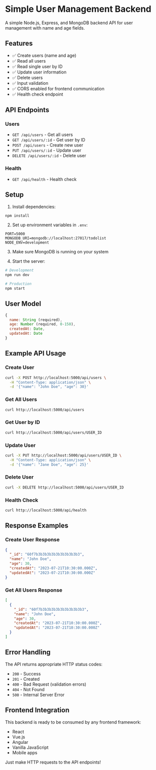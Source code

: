 # Simple User Management Backend

A simple Node.js, Express, and MongoDB backend API for user management with name and age fields.

## Features

- ✅ Create users (name and age)
- ✅ Read all users
- ✅ Read single user by ID
- ✅ Update user information
- ✅ Delete users
- ✅ Input validation
- ✅ CORS enabled for frontend communication
- ✅ Health check endpoint

## API Endpoints

### Users
- `GET /api/users` - Get all users
- `GET /api/users/:id` - Get user by ID
- `POST /api/users` - Create new user
- `PUT /api/users/:id` - Update user
- `DELETE /api/users/:id` - Delete user

### Health
- `GET /api/health` - Health check

## Setup

1. Install dependencies:
```bash
npm install
```

2. Set up environment variables in `.env`:
```
PORT=5000
MONGODB_URI=mongodb://localhost:27017/todolist
NODE_ENV=development
```

3. Make sure MongoDB is running on your system

4. Start the server:
```bash
# Development
npm run dev

# Production
npm start
```

## User Model

```javascript
{
  name: String (required),
  age: Number (required, 0-150),
  createdAt: Date,
  updatedAt: Date
}
```

## Example API Usage

### Create User
```bash
curl -X POST http://localhost:5000/api/users \
  -H "Content-Type: application/json" \
  -d '{"name": "John Doe", "age": 30}'
```

### Get All Users
```bash
curl http://localhost:5000/api/users
```

### Get User by ID
```bash
curl http://localhost:5000/api/users/USER_ID
```

### Update User
```bash
curl -X PUT http://localhost:5000/api/users/USER_ID \
  -H "Content-Type: application/json" \
  -d '{"name": "Jane Doe", "age": 25}'
```

### Delete User
```bash
curl -X DELETE http://localhost:5000/api/users/USER_ID
```

### Health Check
```bash
curl http://localhost:5000/api/health
```

## Response Examples

### Create User Response
```json
{
  "_id": "60f7b3b3b3b3b3b3b3b3b3b3",
  "name": "John Doe",
  "age": 30,
  "createdAt": "2023-07-21T10:30:00.000Z",
  "updatedAt": "2023-07-21T10:30:00.000Z"
}
```

### Get All Users Response
```json
[
  {
    "_id": "60f7b3b3b3b3b3b3b3b3b3b3",
    "name": "John Doe",
    "age": 30,
    "createdAt": "2023-07-21T10:30:00.000Z",
    "updatedAt": "2023-07-21T10:30:00.000Z"
  }
]
```

## Error Handling

The API returns appropriate HTTP status codes:
- `200` - Success
- `201` - Created
- `400` - Bad Request (validation errors)
- `404` - Not Found
- `500` - Internal Server Error

## Frontend Integration

This backend is ready to be consumed by any frontend framework:
- React
- Vue.js
- Angular
- Vanilla JavaScript
- Mobile apps

Just make HTTP requests to the API endpoints!
